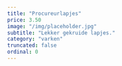 ```yaml
---
title: "Procureurlapjes"
price: 3.50
image: "/img/placeholder.jpg"
subtitle: "Lekker gekruide lapjes."
category: "varken"
truncated: false
ordinal: 0
---
```


